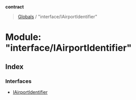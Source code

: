 **contract**

> [Globals](../README.md) / "interface/IAirportIdentifier"

# Module: "interface/IAirportIdentifier"

## Index

### Interfaces

* [IAirportIdentifier](../interfaces/_interface_iairportidentifier_.iairportidentifier.md)
